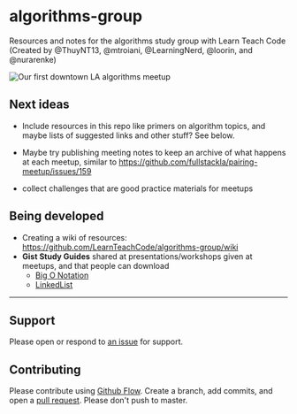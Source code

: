 # algorithms-group
Resources and notes for the algorithms study group with Learn Teach Code (Created by @ThuyNT13, @mtroiani, @LearningNerd, @loorin, and @nurarenke)

![Our first downtown LA algorithms meetup](https://secure.meetupstatic.com/photos/event/2/8/1/8/highres_467050264.jpeg)

## Next ideas

  - Include resources in this repo like primers on algorithm topics, and maybe lists of suggested links and other stuff? See below.
  
  - Maybe try publishing meeting notes to keep an archive of what happens at each meetup, similar to https://github.com/fullstackla/pairing-meetup/issues/159
  
  - collect challenges that are good practice materials for meetups


## Being developed

   - Creating a wiki of resources: https://github.com/LearnTeachCode/algorithms-group/wiki
   - **Gist Study Guides** shared at presentations/workshops given at meetups, and that people can download
     - [Big O Notation](https://gist.github.com/ThuyNT13/16bc1cf4242e5e2ba84d20c47be793b0)
     - [LinkedList](https://gist.github.com/ThuyNT13/85815881d64061ef3e21671a233f8e43)
     
---    

## Support

Please open or respond to [an issue](https://github.com/LearnTeachCode/algorithms-group/issues) for support.

## Contributing

Please contribute using [Github Flow](https://guides.github.com/introduction/flow/). Create a branch, add commits, and open a [pull request](https://github.com/LearnTeachCode/algorithms-group/pulls). Please don't push to master.
